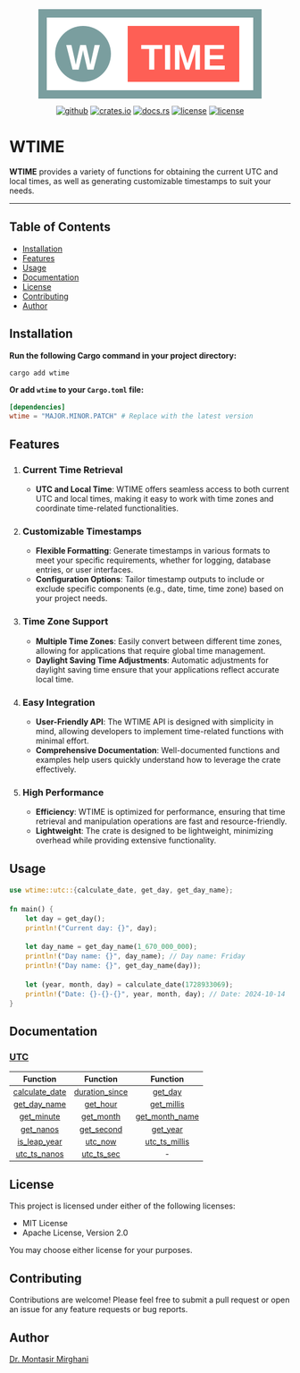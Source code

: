 <div style="text-align: center;">
  <a href="https://crates.io/crates/wtime"><img src="logo.svg" alt="LOGO" /></a>
</div>

<div style="text-align: center;">
  <a href="https://github.com/dr-montasir/wtime"><img src="https://img.shields.io/badge/github-dr%20montasir%20/%20wtime-8da0cb?style=for-the-badge&labelColor=555555&logo=github" height="24" style="margin-top: 10px;" alt="github" /></a> <a href="https://crates.io/crates/wtime"><img src="https://img.shields.io/crates/v/wtime.svg?style=for-the-badge&color=fc8d62&logo=rust" height="24" style="margin-top: 10px;" alt="crates.io"></a> <a href="https://docs.rs/wtime"><img src="https://img.shields.io/badge/docs.rs-wtime-66c2a5?style=for-the-badge&labelColor=555555&logo=docs.rs" height="24" style="margin-top: 10px;" alt="docs.rs"></a> <a href="https://choosealicense.com/licenses/apache-2.0"><img src="https://img.shields.io/badge/license-apache_2.0-4a98f7.svg?style=for-the-badge&labelColor=555555&logo=apache" height="24" style="margin-top: 10px;" alt="license"></a> <a href="https://choosealicense.com/licenses/mit"><img src="https://img.shields.io/badge/license-mit-4a98f7.svg?style=for-the-badge&labelColor=555555" height="24" style="margin-top: 10px;" alt="license"></a>
</div>

# WTIME

**WTIME** provides a variety of functions for obtaining the current UTC and local times, as well as generating customizable timestamps to suit your needs.

---

## Table of Contents

- [Installation](#installation)
- [Features](#features)
- [Usage](#usage)
- [Documentation](#documentation)
- [License](#license)
- [Contributing](#contributing)
- [Author](#author)

## Installation

**Run the following Cargo command in your project directory:**

```terminal
cargo add wtime
```

**Or add `wtime` to your `Cargo.toml` file:**

```toml
[dependencies]
wtime = "MAJOR.MINOR.PATCH" # Replace with the latest version
```

## Features

1. ### Current Time Retrieval

   - **UTC and Local Time**: WTIME offers seamless access to both current UTC and local times, making it easy to work with time zones and coordinate time-related functionalities.

2. ### Customizable Timestamps

   - **Flexible Formatting**: Generate timestamps in various formats to meet your specific requirements, whether for logging, database entries, or user interfaces.
   - **Configuration Options**: Tailor timestamp outputs to include or exclude specific components (e.g., date, time, time zone) based on your project needs.

3. ### Time Zone Support

   - **Multiple Time Zones**: Easily convert between different time zones, allowing for applications that require global time management.
   - **Daylight Saving Time Adjustments**: Automatic adjustments for daylight saving time ensure that your applications reflect accurate local time.

4. ### Easy Integration

   - **User-Friendly API**: The WTIME API is designed with simplicity in mind, allowing developers to implement time-related functions with minimal effort.
   - **Comprehensive Documentation**: Well-documented functions and examples help users quickly understand how to leverage the crate effectively.

5. ### High Performance

   - **Efficiency**: WTIME is optimized for performance, ensuring that time retrieval and manipulation operations are fast and resource-friendly.
   - **Lightweight**: The crate is designed to be lightweight, minimizing overhead while providing extensive functionality.

## Usage

```rust
use wtime::utc::{calculate_date, get_day, get_day_name};

fn main() {
    let day = get_day();
    println!("Current day: {}", day);

    let day_name = get_day_name(1_670_000_000);
    println!("Day name: {}", day_name); // Day name: Friday
    println!("Day name: {}", get_day_name(day));

    let (year, month, day) = calculate_date(1728933069);
    println!("Date: {}-{}-{}", year, month, day); // Date: 2024-10-14
}
```

## Documentation

### [UTC](https://docs.rs/wtime/latest/wtime/utc/index.html)

|                                    Function                                     |                                    Function                                     |                                    Function                                     |
| :-----------------------------------------------------------------------------: | :-----------------------------------------------------------------------------: | :-----------------------------------------------------------------------------: |
| [calculate_date](https://docs.rs/wtime/latest/wtime/utc/fn.calculate_date.html) | [duration_since](https://docs.rs/wtime/latest/wtime/utc/fn.duration_since.html) |        [get_day](https://docs.rs/wtime/latest/wtime/utc/fn.get_day.html)        |
|   [get_day_name](https://docs.rs/wtime/latest/wtime/utc/fn.get_day_name.html)   |       [get_hour](https://docs.rs/wtime/latest/wtime/utc/fn.get_hour.html)       |     [get_millis](https://docs.rs/wtime/latest/wtime/utc/fn.get_millis.html)     |
|     [get_minute](https://docs.rs/wtime/latest/wtime/utc/fn.get_minute.html)     |      [get_month](https://docs.rs/wtime/latest/wtime/utc/fn.get_month.html)      | [get_month_name](https://docs.rs/wtime/latest/wtime/utc/fn.get_month_name.html) |
|      [get_nanos](https://docs.rs/wtime/latest/wtime/utc/fn.get_nanos.html)      |     [get_second](https://docs.rs/wtime/latest/wtime/utc/fn.get_second.html)     |       [get_year](https://docs.rs/wtime/latest/wtime/utc/fn.get_year.html)       |
|   [is_leap_year](https://docs.rs/wtime/latest/wtime/utc/fn.is_leap_year.html)   |        [utc_now](https://docs.rs/wtime/latest/wtime/utc/fn.utc_now.html)        |  [utc_ts_millis](https://docs.rs/wtime/latest/wtime/utc/fn.utc_ts_millis.html)  |
|   [utc_ts_nanos](https://docs.rs/wtime/latest/wtime/utc/fn.utc_ts_nanos.html)   |     [utc_ts_sec](https://docs.rs/wtime/latest/wtime/utc/fn.utc_ts_sec.html)     |                                        -                                        |

## License

This project is licensed under either of the following licenses:

- MIT License
- Apache License, Version 2.0

You may choose either license for your purposes.

## Contributing

Contributions are welcome! Please feel free to submit a pull request or open an issue for any feature requests or bug reports.

## Author

[Dr. Montasir Mirghani](https://github.com/dr-montasir)
